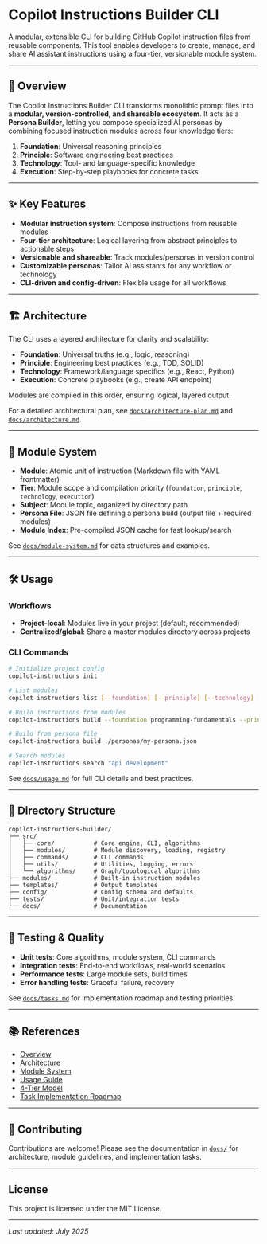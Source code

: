 # Copilot Instructions Builder CLI

A modular, extensible CLI for building GitHub Copilot instruction files from reusable components. This tool enables developers to create, manage, and share AI assistant instructions using a four-tier, versionable module system.

---

## 🚀 Overview

The Copilot Instructions Builder CLI transforms monolithic prompt files into a **modular, version-controlled, and shareable ecosystem**. It acts as a **Persona Builder**, letting you compose specialized AI personas by combining focused instruction modules across four knowledge tiers:

1. **Foundation**: Universal reasoning principles
2. **Principle**: Software engineering best practices
3. **Technology**: Tool- and language-specific knowledge
4. **Execution**: Step-by-step playbooks for concrete tasks

---

## ✨ Key Features

- **Modular instruction system**: Compose instructions from reusable modules
- **Four-tier architecture**: Logical layering from abstract principles to actionable steps
- **Versionable and shareable**: Track modules/personas in version control
- **Customizable personas**: Tailor AI assistants for any workflow or technology
- **CLI-driven and config-driven**: Flexible usage for all workflows

---

## 🏗️ Architecture

The CLI uses a layered architecture for clarity and scalability:

- **Foundation**: Universal truths (e.g., logic, reasoning)
- **Principle**: Engineering best practices (e.g., TDD, SOLID)
- **Technology**: Framework/language specifics (e.g., React, Python)
- **Execution**: Concrete playbooks (e.g., create API endpoint)

Modules are compiled in this order, ensuring logical, layered output.

For a detailed architectural plan, see [`docs/architecture-plan.md`](docs/architecture-plan.md) and [`docs/architecture.md`](docs/architecture.md).

---

## 🧩 Module System

- **Module**: Atomic unit of instruction (Markdown file with YAML frontmatter)
- **Tier**: Module scope and compilation priority (`foundation`, `principle`, `technology`, `execution`)
- **Subject**: Module topic, organized by directory path
- **Persona File**: JSON file defining a persona build (output file + required modules)
- **Module Index**: Pre-compiled JSON cache for fast lookup/search

See [`docs/module-system.md`](docs/module-system.md) for data structures and examples.

---

## 🛠️ Usage

### Workflows

- **Project-local**: Modules live in your project (default, recommended)
- **Centralized/global**: Share a master modules directory across projects

### CLI Commands

```bash
# Initialize project config
copilot-instructions init

# List modules
copilot-instructions list [--foundation] [--principle] [--technology] [--execution] [--tags react,frontend]

# Build instructions from modules
copilot-instructions build --foundation programming-fundamentals --principle frontend/react --execution ui-components

# Build from persona file
copilot-instructions build ./personas/my-persona.json

# Search modules
copilot-instructions search "api development"
```

See [`docs/usage.md`](docs/usage.md) for full CLI details and best practices.

---

## 📁 Directory Structure

```
copilot-instructions-builder/
├── src/
│   ├── core/           # Core engine, CLI, algorithms
│   ├── modules/        # Module discovery, loading, registry
│   ├── commands/       # CLI commands
│   ├── utils/          # Utilities, logging, errors
│   └── algorithms/     # Graph/topological algorithms
├── modules/            # Built-in instruction modules
├── templates/          # Output templates
├── config/             # Config schema and defaults
├── tests/              # Unit/integration tests
└── docs/               # Documentation
```

---

## 🧪 Testing & Quality

- **Unit tests**: Core algorithms, module system, CLI commands
- **Integration tests**: End-to-end workflows, real-world scenarios
- **Performance tests**: Large module sets, build times
- **Error handling tests**: Graceful failure, recovery

See [`docs/tasks.md`](docs/tasks.md) for implementation roadmap and testing priorities.

---

## 📚 References

- [Overview](./overview.md)
- [Architecture](./architecture.md)
- [Module System](./module-system.md)
- [Usage Guide](./usage.md)
- [4-Tier Model](./4-tier-model.md)
- [Task Implementation Roadmap](./tasks.md)

---

## 📝 Contributing

Contributions are welcome! Please see the documentation in [`docs/`](docs/) for architecture, module guidelines, and implementation tasks.

---

## License

This project is licensed under the MIT License.

---

_Last updated: July 2025_
